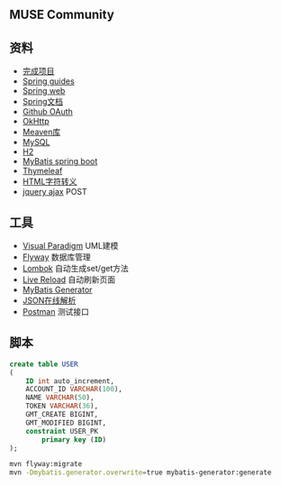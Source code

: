## MUSE Community

## 资料
+ [完成项目](https://github.com/codedrinker/community.git)
+ [Spring guides](ttps://spring.io/guides)
+ [Spring web](ttps://spring.io/guides/gs/serving-web-content/)
+ [Spring文档](https://docs.spring.io/spring/docs/5.2.3.RELEASE/spring-framework-reference/web.html#mvc-config-interceptors)
+ [Github OAuth](https://developer.github.com/apps/building-oauth-apps/creating-an-oauth-app/)
+ [OkHttp](https://square.github.io/okhttp/)
+ [Meaven库](https://mvnrepository.com/)
+ [MySQL](https://www.runoob.com/mysql/mysql-tutorial.html)
+ [H2](http://www.h2database.com/html/main.html)
+ [MyBatis spring boot](http://mybatis.org/spring-boot-starter/mybatis-spring-boot-autoconfigure/)
+ [Thymeleaf](https://www.thymeleaf.org/doc/tutorials/3.0/usingthymeleaf.html#setting-attribute-values)
+ [HTML字符转义](https://www.w3school.com.cn/tags/html_ref_symbols.html)
+ [jquery ajax](https://api.jquery.com/jQuery.post/) POST
## 工具
+ [Visual Paradigm](https://www.visual-paradigm.com/cn/) UML建模
+ [Flyway](https://flywaydb.org/getstarted/firststeps/mavencreate) 数据库管理
+ [Lombok](https://projectlombok.org/setup/maven) 自动生成set/get方法
+ [Live Reload](https://chrome.google.com/webstore/detail/livereload/jnihajbhpnppcggbcgedagnkighmdlei/related) 自动刷新页面
+ [MyBatis Generator](https://mybatis.org/generator/) 
+ [JSON在线解析](http://jsoneditoronline.org/) 
+ [Postman](https://chrome.google.com/webstore/detail/tabbed-postman-rest-clien/coohjcphdfgbiolnekdpbcijmhambjff) 测试接口

## 脚本
```sql
create table USER
(
    ID int auto_increment,
    ACCOUNT_ID VARCHAR(100),
    NAME VARCHAR(50),
    TOKEN VARCHAR(36),
    GMT_CREATE BIGINT,
    GMT_MODIFIED BIGINT,
    constraint USER_PK
        primary key (ID)
);
```
```bash
mvn flyway:migrate
mvn -Dmybatis.generator.overwrite=true mybatis-generator:generate
```



